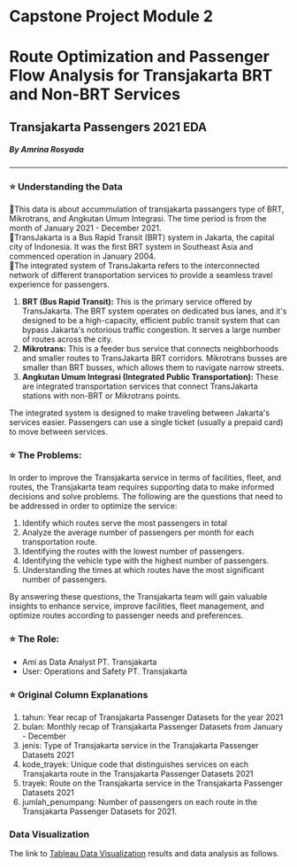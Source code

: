 # Capstone Project Module 2
# Route Optimization and Passenger Flow Analysis for Transjakarta BRT and Non-BRT Services
## Transjakarta Passengers 2021 EDA
##### By Amrina Rosyada
<hr>

### ⭐️ Understanding the Data
🌸This data is about accummulation of transjakarta passangers type of BRT, Mikrotrans, and Angkutan Umum Integrasi. The time period is from the month of January 2021 - December 2021.   
🌸TransJakarta is a Bus Rapid Transit (BRT) system in Jakarta, the capital city of Indonesia. It was the first BRT system in Southeast Asia and commenced operation in January 2004.   
🌸The integrated system of TransJakarta refers to the interconnected network of different transportation services to provide a seamless travel experience for passengers.

1. **BRT (Bus Rapid Transit):** This is the primary service offered by TransJakarta. The BRT system operates on dedicated bus lanes, and it's designed to be a high-capacity, efficient public transit system that can bypass Jakarta's notorious traffic congestion. It serves a large number of routes across the city.
2. **Mikrotrans:** This is a feeder bus service that connects neighborhoods and smaller routes to TransJakarta BRT corridors. Mikrotrans busses are smaller than BRT busses, which allows them to navigate narrow streets.
3. **Angkutan Umum Integrasi (Integrated Public Transportation):** These are integrated transportation services that connect TransJakarta stations with non-BRT or Mikrotrans points.

The integrated system is designed to make traveling between Jakarta's services easier. Passengers can use a single ticket (usually a prepaid card) to move between services.

### ⭐️ The Problems:
In order to improve the Transjakarta service in terms of facilities, fleet, and routes, the Transjakarta team requires supporting data to make informed decisions and solve problems. The following are the questions that need to be addressed in order to optimize the service:

1. Identify which routes serve the most passengers in total 
2. Analyze the average number of passengers per month for each transportation route.
3. Identifying the routes with the lowest number of passengers.  
4. Identifying the vehicle type with the highest number of passengers.   
5. Understanding the times at which routes have the most significant number of passengers.   

By answering these questions, the Transjakarta team will gain valuable insights to enhance service, improve facilities, fleet management, and optimize routes according to passenger needs and preferences.

### ⭐️ The Role:
- Ami as Data Analyst PT. Transjakarta
- User: Operations and Safety PT. Transjakarta

### ⭐️ Original Column Explanations
1. tahun: Year recap of Transjakarta Passenger Datasets for the year 2021
2. bulan: Monthly recap of Transjakarta Passenger Datasets from January - December
3. jenis: Type of Transjakarta service in the Transjakarta Passenger Datasets 2021
4. kode_trayek: Unique code that distinguishes services on each Transjakarta route in the Transjakarta Passenger Datasets 2021
5. trayek: Route on the Transjakarta service in the Transjakarta Passenger Datasets 2021
6. jumlah_penumpang: Number of passengers on each route in the Transjakarta Passenger Datasets for 2021.

### Data Visualization
The link to [Tableau Data Visualization](https://public.tableau.com/app/profile/amrina.rosyada4149/viz/Transjakarta_Analysis/Story1?publish=yes) results and data analysis as follows.

